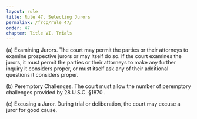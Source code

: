 ```yaml
---
layout: rule
title: Rule 47. Selecting Jurors
permalink: /frcp/rule_47/
order: 47
chapter: Title VI. Trials
---
```


(a) Examining Jurors. The court may permit the parties or their attorneys to examine prospective jurors or may itself do so. If the court examines the jurors, it must permit the parties or their attorneys to make any further inquiry it considers proper, or must itself ask any of their additional questions it considers proper.


(b) Peremptory Challenges. The court must allow the number of peremptory challenges provided by 28 U.S.C. §1870 .


(c) Excusing a Juror. During trial or deliberation, the court may excuse a juror for good cause.
